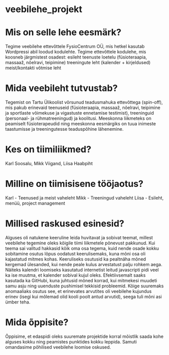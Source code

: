 # veebilehe_projekt

# Mis on selle lehe eesmärk?
Tegime veebilehe ettevõttele FysioCentrum OÜ, mis hetkel kasutab Wordpressi abil loodud kodulehte. 
Tegime ettevõttele kodulehe, mis koosneb järgmistest osadest:
esileht
teenuste loetelu (füsioteraapia, massaaž, nõelravi, teipimine)
treeningute leht (kalender + kirjeldused)
meist/kontakti võtmise leht
 
# Mida veebileht tutvustab?
Tegemist on Tartu Ülikoolist võrsunud teadusmahuka ettevõttega (spin-off), mis pakub erinevaid teenuseid (füsioteraapia, massaaž, nõelravi, teipimine ja sportlaste võimekuse ja vigastuste ennetamise testimist), treeninguid (personaal- ja rühmatreeningud) ja koolitusi. Meeskonna liikmeteks on peamiselt füsioterapeudid ning meeskonna eesmärgiks on tuua inimeste taastumisse ja treeningutesse teaduspõhine lähenemine.
 
# Kes on tiimiliikmed? 
Karl Soosalu, Mikk Viigand, Liisa Haabpiht
 
# Milline on tiimisisene tööjaotus?
Karl - Teenused ja meist vaheleht
Mikk - Treeningud vaheleht
Liisa - Esileht, menüü, project management
 
# Millised raskused esinesid?
Alguses oli natukene keeruline leida huvitavat ja sobivat teemat, millest veebilehe tegemine oleks kõigile tiimi liikmetele põnevust pakkunud. Kui teema sai valitud hakkasid kõik oma osa tegema, kuid nende osade kokku sobitamine osutus lõpus oodatust keerulisemaks, kuna mõni osa oli kajastatud mitmes kohas.
Keeruliseks osutusid ka pealtnäha mõned kergemad ülesanded, kui nende peale kulus arvestatust palju rohkem aega. Näiteks kalendri loomiseks kasutatud internetist leitud javascripti pidi veel ka ise muutma, et kalender sobival kujul oleks. Efektiivsemalt saaks kasutada ka GitHubi, kuna juhtusid mõned korrad, kui mitmekesi muudeti samu asju ning uuenduste pushimisel tekkisid probleemid. Kõige suuremaks anomaaliaks osutus see, et erinevates arvutites oli veebilehe kujundus erinev (isegi kui mõlemad olid kooli poolt antud arvutid), seega tuli mõni asi ümber teha.

# Mida õppisite?
Õppisime, et edaspidi oleks suuremate projektide korral mõistlik saada kohe alguses kokku ning peamistes punktides kokku leppida. Samuti omandasime põhilised veebilehe loomise oskused. 
